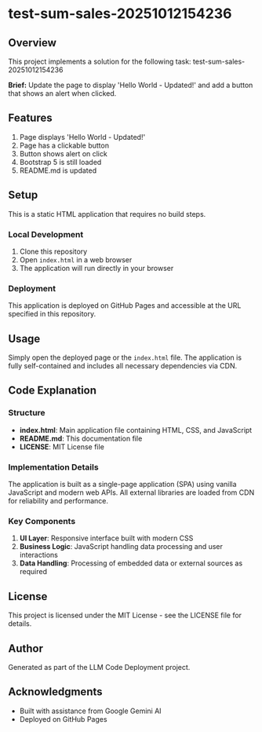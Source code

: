 # test-sum-sales-20251012154236

## Overview
This project implements a solution for the following task: test-sum-sales-20251012154236

**Brief:** Update the page to display 'Hello World - Updated!' and add a button that shows an alert when clicked.

## Features
1. Page displays 'Hello World - Updated!'
2. Page has a clickable button
3. Button shows alert on click
4. Bootstrap 5 is still loaded
5. README.md is updated

## Setup
This is a static HTML application that requires no build steps.

### Local Development
1. Clone this repository
2. Open `index.html` in a web browser
3. The application will run directly in your browser

### Deployment
This application is deployed on GitHub Pages and accessible at the URL specified in this repository.

## Usage
Simply open the deployed page or the `index.html` file. The application is fully self-contained and includes all necessary dependencies via CDN.

## Code Explanation

### Structure
- **index.html**: Main application file containing HTML, CSS, and JavaScript
- **README.md**: This documentation file
- **LICENSE**: MIT License file

### Implementation Details
The application is built as a single-page application (SPA) using vanilla JavaScript and modern web APIs. All external libraries are loaded from CDN for reliability and performance.

### Key Components
1. **UI Layer**: Responsive interface built with modern CSS
2. **Business Logic**: JavaScript handling data processing and user interactions
3. **Data Handling**: Processing of embedded data or external sources as required

## License
This project is licensed under the MIT License - see the LICENSE file for details.

## Author
Generated as part of the LLM Code Deployment project.

## Acknowledgments
- Built with assistance from Google Gemini AI
- Deployed on GitHub Pages
